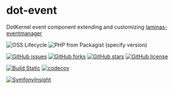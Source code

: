 # dot-event

DotKernel event component extending and customizing [laminas-eventmanager](https://docs.laminas.dev/laminas-eventmanager/)

![OSS Lifecycle](https://img.shields.io/osslifecycle/dotkernel/dot-event)
![PHP from Packagist (specify version)](https://img.shields.io/packagist/php-v/dotkernel/dot-event/3.4.3)

[![GitHub issues](https://img.shields.io/github/issues/dotkernel/dot-event)](https://github.com/dotkernel/dot-event/issues)
[![GitHub forks](https://img.shields.io/github/forks/dotkernel/dot-event)](https://github.com/dotkernel/dot-event/network)
[![GitHub stars](https://img.shields.io/github/stars/dotkernel/dot-event)](https://github.com/dotkernel/dot-event/stargazers)
[![GitHub license](https://img.shields.io/github/license/dotkernel/dot-event)](https://github.com/dotkernel/dot-event/blob/3.0/LICENSE.md)

[![Build Static](https://github.com/dotkernel/dot-event/actions/workflows/static-analysis.yml/badge.svg?branch=3.0)](https://github.com/dotkernel/dot-event/actions/workflows/static-analysis.yml)
[![codecov](https://codecov.io/gh/dotkernel/dot-event/graph/badge.svg?token=C00YQLVZ7Y)](https://codecov.io/gh/dotkernel/dot-event)

[![SymfonyInsight](https://insight.symfony.com/projects/5c4a19db-4114-4f92-a838-ea72ec4b9a5a/big.svg)](https://insight.symfony.com/projects/5c4a19db-4114-4f92-a838-ea72ec4b9a5a)
